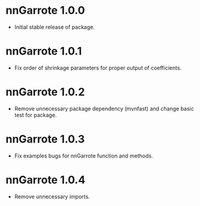 # nnGarrote 1.0.0
* Initial stable release of package.

# nnGarrote 1.0.1
* Fix order of shrinkage parameters for proper output of coefficients.

# nnGarrote 1.0.2
* Remove unnecessary package dependency (mvnfast) and change basic test for package.

# nnGarrote 1.0.3
* Fix examples bugs for nnGarrote function and methods.

# nnGarrote 1.0.4
* Remove unnecessary imports.
